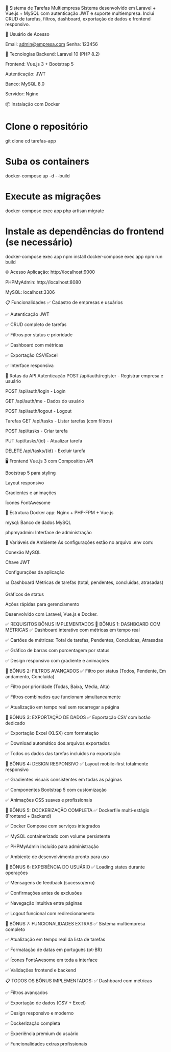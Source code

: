 📝 Sistema de Tarefas Multiempresa
Sistema desenvolvido em Laravel + Vue.js + MySQL com autenticação JWT e suporte multiempresa.
Inclui CRUD de tarefas, filtros, dashboard, exportação de dados e frontend responsivo.

👤 Usuário de Acesso

Email: admin@empresa.com
Senha: 123456

🚀 Tecnologias
Backend: Laravel 10 (PHP 8.2)

Frontend: Vue.js 3 + Bootstrap 5

Autenticação: JWT

Banco: MySQL 8.0

Servidor: Nginx

📦 Instalação com Docker

# Clone o repositório
git clone <repositorio>
cd tarefas-app

# Suba os containers
docker-compose up -d --build

# Execute as migrações
docker-compose exec app php artisan migrate

# Instale as dependências do frontend (se necessário)
docker-compose exec app npm install
docker-compose exec app npm run build

🌐 Acesso
Aplicação: http://localhost:9000

PHPMyAdmin: http://localhost:8080

MySQL: localhost:3306

📋 Funcionalidades
✅ Cadastro de empresas e usuários

✅ Autenticação JWT

✅ CRUD completo de tarefas

✅ Filtros por status e prioridade

✅ Dashboard com métricas

✅ Exportação CSV/Excel

✅ Interface responsiva

🎯 Rotas da API
Autenticação
POST /api/auth/register - Registrar empresa e usuário

POST /api/auth/login - Login

GET /api/auth/me - Dados do usuário

POST /api/auth/logout - Logout

Tarefas
GET /api/tasks - Listar tarefas (com filtros)

POST /api/tasks - Criar tarefa

PUT /api/tasks/{id} - Atualizar tarefa

DELETE /api/tasks/{id} - Excluir tarefa

🖥️ Frontend
Vue.js 3 com Composition API

Bootstrap 5 para styling

Layout responsivo

Gradientes e animações

Ícones FontAwesome

🐳 Estrutura Docker
app: Nginx + PHP-FPM + Vue.js

mysql: Banco de dados MySQL

phpmyadmin: Interface de administração

🔧 Variáveis de Ambiente
As configurações estão no arquivo .env com:

Conexão MySQL

Chave JWT

Configurações da aplicação

📊 Dashboard
Métricas de tarefas (total, pendentes, concluídas, atrasadas)

Gráficos de status

Ações rápidas para gerenciamento

Desenvolvido com Laravel, Vue.js e Docker.

✅ REQUISITOS BÔNUS IMPLEMENTADOS
🎯 BÔNUS 1: DASHBOARD COM MÉTRICAS
✅ Dashboard interativo com métricas em tempo real

✅ Cartões de métricas: Total de tarefas, Pendentes, Concluídas, Atrasadas

✅ Gráfico de barras com porcentagem por status

✅ Design responsivo com gradiente e animações

🎯 BÔNUS 2: FILTROS AVANÇADOS
✅ Filtro por status (Todos, Pendente, Em andamento, Concluída)

✅ Filtro por prioridade (Todas, Baixa, Média, Alta)

✅ Filtros combinados que funcionam simultaneamente

✅ Atualização em tempo real sem recarregar a página

🎯 BÔNUS 3: EXPORTAÇÃO DE DADOS
✅ Exportação CSV com botão dedicado

✅ Exportação Excel (XLSX) com formatação

✅ Download automático dos arquivos exportados

✅ Todos os dados das tarefas incluídos na exportação

🎯 BÔNUS 4: DESIGN RESPONSIVO
✅ Layout mobile-first totalmente responsivo

✅ Gradientes visuais consistentes em todas as páginas

✅ Componentes Bootstrap 5 com customização

✅ Animações CSS suaves e profissionais

🎯 BÔNUS 5: DOCKERIZAÇÃO COMPLETA
✅ Dockerfile multi-estágio (Frontend + Backend)

✅ Docker Compose com serviços integrados

✅ MySQL containerizado com volume persistente

✅ PHPMyAdmin incluído para administração

✅ Ambiente de desenvolvimento pronto para uso

🎯 BÔNUS 6: EXPERIÊNCIA DO USUÁRIO
✅ Loading states durante operações

✅ Mensagens de feedback (sucesso/erro)

✅ Confirmações antes de exclusões

✅ Navegação intuitiva entre páginas

✅ Logout funcional com redirecionamento

🎯 BÔNUS 7: FUNCIONALIDADES EXTRAS
✅ Sistema multiempresa completo

✅ Atualização em tempo real da lista de tarefas

✅ Formatação de datas em português (pt-BR)

✅ Ícones FontAwesome em toda a interface

✅ Validações frontend e backend

📋 TODOS OS BÔNUS IMPLEMENTADOS:
✅ Dashboard com métricas

✅ Filtros avançados

✅ Exportação de dados (CSV + Excel)

✅ Design responsivo e moderno

✅ Dockerização completa

✅ Experiência premium do usuário

✅ Funcionalidades extras profissionais